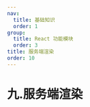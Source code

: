 ```yaml
---
nav:
  title: 基础知识
  order: 1
group:
  title: React 功能模块
  order: 3
title: 服务端渲染
order: 10
---
```


# 九.服务端渲染
